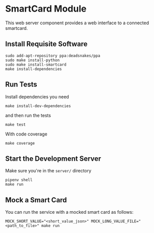# SmartCard Module

This web server component provides a web interface to a connected smartcard.

## Install Requisite Software

```
sudo add-apt-repository ppa:deadsnakes/ppa
sudo make install-python
sudo make install-smartcard
make install-dependencies
```

## Run Tests

Install dependencies you need

```
make install-dev-dependencies
```

and then run the tests

```
make test
```

With code coverage

```
make coverage
```

## Start the Development Server

Make sure you're in the `server/` directory

```
pipenv shell
make run
```

## Mock a Smart Card

You can run the service with a mocked smart card as follows:

```
MOCK_SHORT_VALUE="<short_value_json>" MOCK_LONG_VALUE_FILE="<path_to_file>" make run
```
